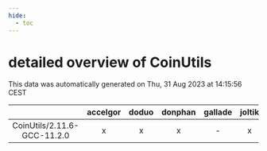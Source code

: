 ```yaml
---
hide:
  - toc
---
```


detailed overview of CoinUtils
==============================


This data was automatically generated on Thu, 31 Aug 2023 at 14:15:56 CEST  

| |accelgor|doduo|donphan|gallade|joltik|skitty|swalot|victini|
| :---: | :---: | :---: | :---: | :---: | :---: | :---: | :---: | :---: |
|CoinUtils/2.11.6-GCC-11.2.0|x|x|x|-|x|x|x|x|
